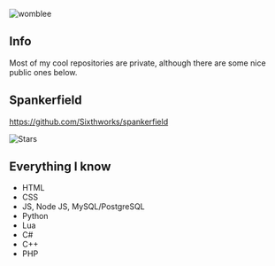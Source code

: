 <p align="left"> <img src="https://komarev.com/ghpvc/?username=womblee&label=Profile%20views&color=0e75b6&style=flat" alt="womblee" /> </p>

## Info
Most of my cool repositories are private, although there are some nice public ones below.

## Spankerfield
https://github.com/Sixthworks/spankerfield

![Stars](https://img.shields.io/github/stars/Sixthworks/spankerfield?style=social)

## Everything I know
- HTML
- CSS
- JS, Node JS, MySQL/PostgreSQL
- Python
- Lua
- C#
- C++
- PHP

